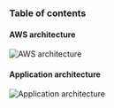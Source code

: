 ### Table of contents

#### AWS architecture
![AWS architecture](/doc/images/AWS%20architecture.png)

#### Application architecture
![Application architecture](/doc/images/Application%20architecture.png)
